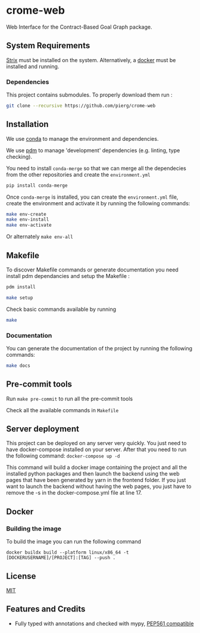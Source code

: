 # crome-web

Web Interface for the Contract-Based Goal Graph package.

## System Requirements

[Strix](https://strix.model.in.tum.de) must be installed on the system. Alternatively, a
[docker](https://www.docker.com) must be installed and running.

### Dependencies
This project contains submodules.
To properly download them run :
```bash
git clone --recursive https://github.com/pierg/crome-web
```

## Installation

We use
[conda](https://docs.conda.io/projects/conda/en/latest/user-guide/install/index.html) to
manage the environment and dependencies.

We use [pdm](https://github.com/pdm-project/pdm) to manage 'development' dependencies
(e.g. linting, type checking).


You need to install `conda-merge` so that we can merge all the dependecies from the other repositories and create the `environment.yml`
```bash
pip install conda-merge
```

Once `conda-merge` is installed, you can create the `environment.yml` file, create the environment and activate it by running the following commands:
```bash
make env-create
make env-install
make env-activate
```

Or alternately `make env-all`
## Makefile

To discover Makefile commands or generate documentation you need install pdm dependancies and setup the Makefile :
```bash
pdm install
```
```bash
make setup
```
Check basic commands available by running 
```bash
make
```
### Documentation
You can generate the documentation of the project by running the following commands:

```bash
make docs
```


## Pre-commit tools

Run `make pre-commit` to run all the pre-commit tools

Check all the available commands in `Makefile`

## Server deployment

This project can be deployed on any server very quickly. You just need to have docker-compose installed on your server. After that you need to run the following command: `docker-compose up -d`

This command will build a docker image containing the project and all the installed python packages and then launch the backend using the web pages that have been generated by yarn in the frontend folder. If you just want to launch the backend without having the web pages, you just have to remove the -s in the docker-compose.yml file at line 17.

## Docker

### Building the image

To build the image you can run the following command

`docker buildx build --platform linux/x86_64 -t [DOCKERUSERNAME]/[PROJECT]:[TAG] --push .`

## License

[MIT](https://github.com/piergiuseppe/crome-synthesis/blob/master/LICENSE)

## Features and Credits

- Fully typed with annotations and checked with mypy,
  [PEP561 compatible](https://www.python.org/dev/peps/pep-0o561/)
